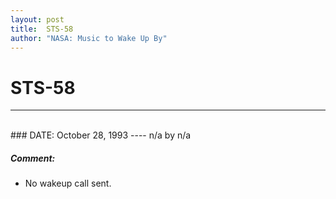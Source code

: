 ```yaml
---
layout: post
title:  STS-58
author: "NASA: Music to Wake Up By"
---
```


# STS-58
----
<br/>
### DATE: October 28, 1993
----
n/a by n/a

##### Comment:
* No wakeup call sent.
